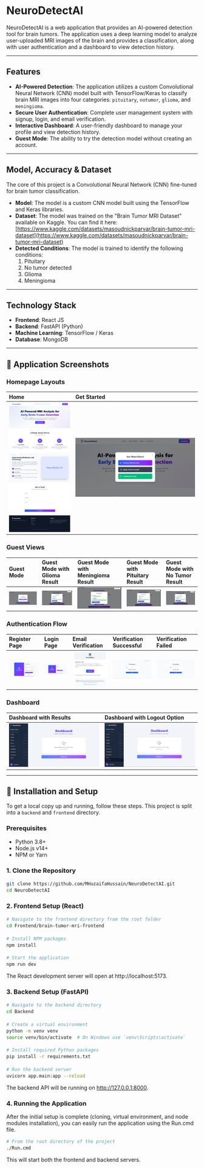 # NeuroDetectAI
NeuroDetectAI is a web application that provides an AI-powered detection tool for brain tumors. The application uses a deep learning model to analyze user-uploaded MRI images of the brain and provides a classification, along with user authentication and a dashboard to view detection history.

---

## Features
* **AI-Powered Detection**: The application utilizes a custom Convolutional Neural Network (CNN) model built with TensorFlow/Keras to classify brain MRI images into four categories: `pituitary`, `notumor`, `glioma`, and `meningioma`.
* **Secure User Authentication**: Complete user management system with signup, login, and email verification.
* **Interactive Dashboard**: A user-friendly dashboard to manage your profile and view detection history.
* **Guest Mode**: The ability to try the detection model without creating an account.

---

## Model, Accuracy & Dataset
The core of this project is a Convolutional Neural Network (CNN) fine-tuned for brain tumor classification.
* **Model**: The model is a custom CNN model built using the TensorFlow and Keras libraries.
* **Dataset**: The model was trained on the "Brain Tumor MRI Dataset" available on Kaggle. You can find it here: [https://www.kaggle.com/datasets/masoudnickparvar/brain-tumor-mri-dataset](https://www.kaggle.com/datasets/masoudnickparvar/brain-tumor-mri-dataset)
* **Detected Conditions**: The model is trained to identify the following conditions:
    1.  Pituitary
    2.  No tumor detected
    3.  Glioma
    4.  Meningioma

---

## Technology Stack
* **Frontend**: React JS
* **Backend**: FastAPI (Python)
* **Machine Learning**: TensorFlow / Keras
* **Database**: MongoDB

---

## 📸 Application Screenshots

### Homepage Layouts
| Home | Get Started |
| :--- | :--- |
| ![Home](./Screenshots/Home.png) | ![Get Started](./Screenshots/get_started.png) |

### Guest Views
| Guest Mode | Guest Mode with Glioma Result | Guest Mode with Meningioma Result | Guest Mode with Pituitary Result | Guest Mode with No Tumor Result |
| :--- | :--- | :--- | :--- | :--- |
| ![Guest 1](./Screenshots/Guest_Mode_1.png) | ![Guest Glioma](./Screenshots/Guest_Mode_pred_2_Glioma.png) | ![Guest Meningioma](./Screenshots/Guest_Mode_pred_3_Meningioma.png) | ![Guest Pituitary](./Screenshots/Guest_Mode_pred_4_Pituitary.png) | ![Guest No Tumor](./Screenshots/Guest_Mode_pred_5_No_Tumor.png) |

### Authentication Flow
| Register Page | Login Page | Email Verification | Verification Successful | Verification Failed |
| :--- | :--- | :--- | :--- | :--- |
| ![Register](./Screenshots/Register_Page.png) | ![Login](./Screenshots/login_page.png) | ![Email Layout](./Screenshots/Verification_email.png) | ![Verification Successful](./Screenshots/verification_successful.png) | ![Verification Failed](./Screenshots/verification_failed.png) |

### Dashboard
| Dashboard with Results | Dashboard with Logout Option |
| :--- | :--- |
| ![Dashboard with Results](./Screenshots/Dashboard%20with%20results.png) | ![Dashboard with Logout](./Screenshots/Dashboard_with_logout_option.png) |

---

## 🚀 Installation and Setup
To get a local copy up and running, follow these steps. This project is split into a `backend` and `frontend` directory.

### Prerequisites
* Python 3.8+
* Node.js v14+
* NPM or Yarn

### 1. Clone the Repository
```bash
git clone https://github.com/MHuzaifaHussain/NeuroDetectAI.git
cd NeuroDetectAI
```
### 2. Frontend Setup (React)
```bash
# Navigate to the frontend directory from the root folder
cd Frontend/brain-tumor-mri-frontend

# Install NPM packages
npm install

# Start the application
npm run dev
```
The React development server will open at http://localhost:5173.

### 3. Backend Setup (FastAPI)
```bash
# Navigate to the backend directory
cd Backend

# Create a virtual environment
python -m venv venv
source venv/bin/activate  # On Windows use `venv\Scripts\activate`

# Install required Python packages
pip install -r requirements.txt

# Run the backend server
uvicorn app.main:app --reload
```
The backend API will be running on http://127.0.0.1:8000.

### 4. Running the Application
After the initial setup is complete (cloning, virtual environment, and node modules installation), you can easily run the application using the Run.cmd file.
```bash
# From the root directory of the project
./Run.cmd
```
This will start both the frontend and backend servers.
